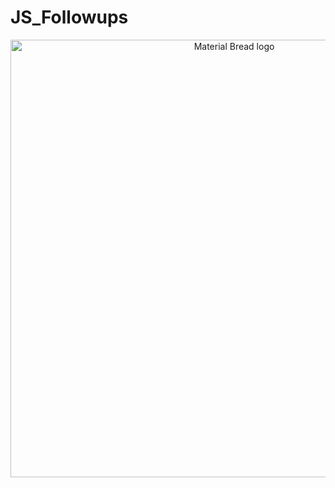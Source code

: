 ﻿# JS_Followups
 <p align="center">
  <img width="700" src="https://user-images.githubusercontent.com/55548241/216825019-e4a5fba7-e7d0-4b81-afe9-eb3c9739c739.gif" alt="Material Bread logo">
</p>

